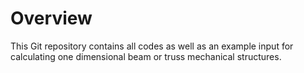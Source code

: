 # Overview

This Git repository contains all codes as well as an example input for calculating one dimensional beam or truss mechanical structures.

